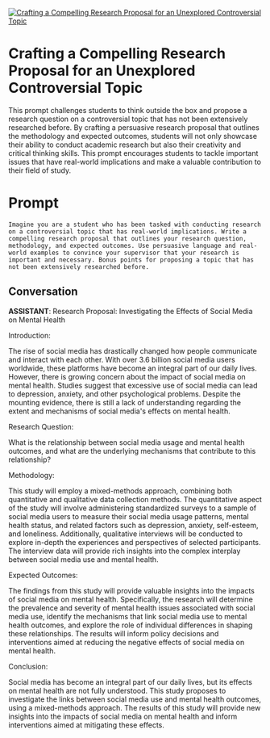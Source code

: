 
[![Crafting a Compelling Research Proposal for an Unexplored Controversial Topic](https://flow-prompt-covers.s3.us-west-1.amazonaws.com/icon/minimalist/mini_13.png)]()
# Crafting a Compelling Research Proposal for an Unexplored Controversial Topic 
This prompt challenges students to think outside the box and propose a research question on a controversial topic that has not been extensively researched before. By crafting a persuasive research proposal that outlines the methodology and expected outcomes, students will not only showcase their ability to conduct academic research but also their creativity and critical thinking skills. This prompt encourages students to tackle important issues that have real-world implications and make a valuable contribution to their field of study.

# Prompt

```
Imagine you are a student who has been tasked with conducting research on a controversial topic that has real-world implications. Write a compelling research proposal that outlines your research question, methodology, and expected outcomes. Use persuasive language and real-world examples to convince your supervisor that your research is important and necessary. Bonus points for proposing a topic that has not been extensively researched before.
```

## Conversation

**ASSISTANT**: Research Proposal: Investigating the Effects of Social Media on Mental Health



Introduction:

The rise of social media has drastically changed how people communicate and interact with each other. With over 3.6 billion social media users worldwide, these platforms have become an integral part of our daily lives. However, there is growing concern about the impact of social media on mental health. Studies suggest that excessive use of social media can lead to depression, anxiety, and other psychological problems. Despite the mounting evidence, there is still a lack of understanding regarding the extent and mechanisms of social media's effects on mental health.



Research Question:

What is the relationship between social media usage and mental health outcomes, and what are the underlying mechanisms that contribute to this relationship?



Methodology:

This study will employ a mixed-methods approach, combining both quantitative and qualitative data collection methods. The quantitative aspect of the study will involve administering standardized surveys to a sample of social media users to measure their social media usage patterns, mental health status, and related factors such as depression, anxiety, self-esteem, and loneliness. Additionally, qualitative interviews will be conducted to explore in-depth the experiences and perspectives of selected participants. The interview data will provide rich insights into the complex interplay between social media use and mental health.



Expected Outcomes:

The findings from this study will provide valuable insights into the impacts of social media on mental health. Specifically, the research will determine the prevalence and severity of mental health issues associated with social media use, identify the mechanisms that link social media use to mental health outcomes, and explore the role of individual differences in shaping these relationships. The results will inform policy decisions and interventions aimed at reducing the negative effects of social media on mental health. 



Conclusion:

Social media has become an integral part of our daily lives, but its effects on mental health are not fully understood. This study proposes to investigate the links between social media use and mental health outcomes, using a mixed-methods approach. The results of this study will provide new insights into the impacts of social media on mental health and inform interventions aimed at mitigating these effects.


